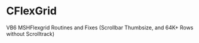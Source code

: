 CFlexGrid
=========

VB6 MSHFlexgrid Routines and Fixes (Scrollbar Thumbsize, and 64K+ Rows without Scrolltrack)

